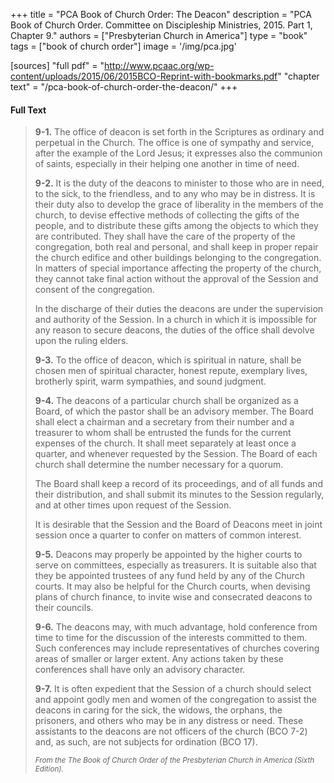 +++
title = "PCA Book of Church Order: The Deacon"
description = "PCA Book of Church Order. Committee on Discipleship Ministries, 2015. Part 1, Chapter 9."
authors = ["Presbyterian Church in America"]
type = "book"
tags = ["book of church order"]
image = '/img/pca.jpg'

[sources]
"full pdf" = "http://www.pcaac.org/wp-content/uploads/2015/06/2015BCO-Reprint-with-bookmarks.pdf"
"chapter text" = "/pca-book-of-church-order-the-deacon/"
+++

#### Full Text

> __9-1.__ The office of deacon is set forth in the Scriptures as ordinary and perpetual in the Church. The office is one of sympathy and service, after the example of the Lord Jesus; it expresses also the communion of saints, especially in their helping one another in time of need.
>
> __9-2.__ It is the duty of the deacons to minister to those who are in need, to the sick, to the friendless, and to any who may be in distress. It is their duty also to develop the grace of liberality in the members of the church, to devise effective methods of collecting the gifts of the people, and to distribute these gifts among the objects to which they are contributed. They shall have the care of the property of the congregation, both real and personal, and shall keep in proper repair the church edifice and other buildings belonging to the congregation. In matters of special importance affecting the property of the church, they cannot take final action without the approval of the Session and consent of the congregation.
>
> In the discharge of their duties the deacons are under the supervision and authority of the Session. In a church in which it is impossible for any reason to secure deacons, the duties of the office shall devolve upon the ruling elders.
>
> __9-3.__ To the office of deacon, which is spiritual in nature, shall be chosen men of spiritual character, honest repute, exemplary lives, brotherly spirit, warm sympathies, and sound judgment.
>
> __9-4.__ The deacons of a particular church shall be organized as a Board, of which the pastor shall be an advisory member. The Board shall elect a chairman and a secretary from their number and a treasurer to whom shall be entrusted the funds for the current expenses of the church. It shall meet separately at least once a quarter, and whenever requested by the Session. The Board of each church shall determine the number necessary for a quorum.
>
> The Board shall keep a record of its proceedings, and of all funds and their distribution, and shall submit its minutes to the Session regularly, and at other times upon request of the Session.
>
> It is desirable that the Session and the Board of Deacons meet in joint session once a quarter to confer on matters of common interest.
>
> __9-5.__ Deacons may properly be appointed by the higher courts to serve on committees, especially as treasurers. It is suitable also that they be appointed trustees of any fund held by any of the Church courts. It may also be helpful for the Church courts, when devising plans of church finance, to invite wise and consecrated deacons to their councils.
>
> __9-6.__ The deacons may, with much advantage, hold conference from time to time for the discussion of the interests committed to them. Such conferences may include representatives of churches covering areas of smaller or larger extent. Any actions taken by these conferences shall have only an advisory character.
>
> __9-7.__ It is often expedient that the Session of a church should select and appoint godly men and women of the congregation to assist the deacons in caring for the sick, the widows, the orphans, the prisoners, and others who may be in any distress or need. These assistants to the deacons are not officers of the church (BCO 7-2) and, as such, are not subjects for ordination (BCO 17).
>
> <small>_From the The Book of Church Order of the Presbyterian Church in America (Sixth Edition)._</small>